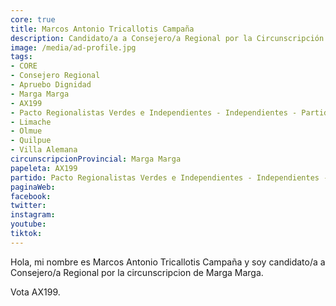 ```yaml
---
core: true
title: Marcos Antonio Tricallotis Campaña
description: Candidato/a a Consejero/a Regional por la Circunscripción de Marga Marga
image: /media/ad-profile.jpg
tags:
- CORE
- Consejero Regional
- Apruebo Dignidad
- Marga Marga
- AX199
- Pacto Regionalistas Verdes e Independientes - Independientes - Partido Republicano De Chile
- Limache
- Olmue
- Quilpue
- Villa Alemana
circunscripcionProvincial: Marga Marga
papeleta: AX199
partido: Pacto Regionalistas Verdes e Independientes - Independientes - Partido Republicano De Chile
paginaWeb:
facebook:
twitter:
instagram:
youtube:
tiktok:
---
```

Hola, mi nombre es Marcos Antonio Tricallotis Campaña y soy candidato/a a Consejero/a Regional por la circunscripcion de Marga Marga.

Vota AX199.